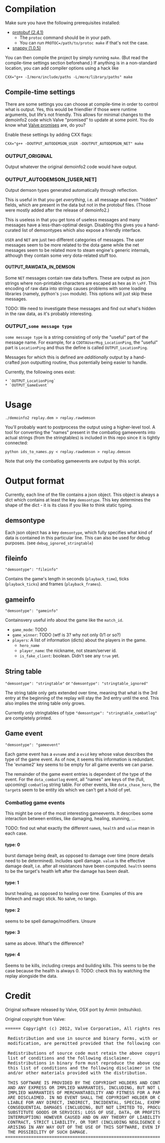 Compilation
===========

Make sure you have the following prerequisites installed:
- [protobuf (2.4.1)](http://code.google.com/p/protobuf)
    - The `protoc` command should be in your path.
    - You can run `PROTOC=/path/to/protoc make` if that's not the case.
- [snappy (1.0.5)](http://code.google.com/p/snappy)

You can then compile the project by simply running `make`. (But read the
compile-time settings section beforehand.) If anything is in a non-standard
location, you can add compiler options using a hack like

    CXX="g++ -I/more/include/paths -L/more/library/paths" make

Compile-time settings
---------------------
There are some settings you can choose at compile-time in order to control
what is output. Yes, this would be friendlier if those were runtime arguments,
but life's not friendly. This allows for minimal changes to the demoinfo2 code
which Valve "promised" to update at some point. You do know what
[Valve promises](https://developer.valvesoftware.com/wiki/Valve_Time) are, do you?

Enable these settings by adding CXX flags:

    CXX="g++ -DOUTPUT_AUTODEMSON_USER -DOUTPUT_AUTODEMSON_NET" make

### OUTPUT\_ORIGINAL
Output whatever the original demoinfo2 code would have output.

### OUTPUT\_AUTODEMSON\_[USER,NET]
Output demson types generated automatically through reflection.

This is useful in that you get _everything_, i.e. all message and even "hidden"
fields, which are present in the data but not in the protobuf files.
(Those were mostly added after the release of demoinfo2.)

This is useless in that you get tons of useless messages and many messages have
a less-than-optimal design. Disabling this gives you a hand-curated list of
demsontypes which also expose a friendly interface.

`USER` and `NET` are just two different categories of messages. The user
messages seem to be more related to the dota game while the net messages seem
to be related more to steam engine's generic internals, although they contain
some very dota-related stuff too.

#### OUTPUT\_RAWDATA\_IN\_DEMSON
Some `NET` messages contain raw data buffers. These are output as json strings
where non-printable characters are escaped as hex as in `\xFF`. This encoding
of raw data into strings causes problems with some loading libraries (namely,
python's `json` module). This options will just skip these messages.

TODO: We need to investigate these messages and find out what's hidden in the
raw data, as it's probably interesting.

### OUTPUT\_`some message type`
`some message type` is a string consisting of only the "useful" part of the
message name. For example, for a `CDOTAUserMsg_LocationPing`, the "useful"
part is `LocationPing` and thus the define is called `OUTPUT_LocationPing`.

Messages for which this is defined are _additionally_ output by a hand-crafted
json outputting routine, thus potentially being easier to handle.

Currently, the following ones exist:

    * `OUTPUT_LocationPing`
    * `OUTPUT_GameEvent`

Usage
=====

    ./demoinfo2 replay.dem > replay.rawdemson

You'll probably want to postprocess the output using a higher-level tool.
A tool for converting the "names" present in the combatlog gameevents into
actual strings (from the stringtables) is included in this repo since it is
tightly connected:

    python ids_to_names.py < replay.rawdemson > replay.demson

Note that only the combatlog gameevents are output by this script.

Output format
=============
Currently, each line of the file contains a json object. This object is always
a dict which contains at least the key `demsontype`. This key determines the
shape of the dict - it is its class if you like to think static typing.

demsontype
----------
Each json object has a key `demsontype`, which fully specifies what kind of
data is contained in this particular line. This can also be used for debug purposes.
(see `debug_ignored_stringtable`)

fileinfo
--------
`"demsontype": "fileinfo"`

Contains the game's length in seconds (`playback_time`), ticks (`playback_ticks`) and frames (`playback_frames`).

gameinfo
--------
`"demsontype": "gameinfo"`

Containsvery useful info about the game like the `match_id`.
* `game_mode`: TODO
* `game_winner`: TODO (wtf is 3? why not only 0/1 or so?)
* `players`: A list of information (dicts) about the players in the game.
    * `hero_name`
    * `player_name`: the nickname, not steam/server id.
    * `is_fake_client`: boolean. Didn't see any `true` yet.

String table
------------
`"demsontype": "stringtable"` or `"demsontype": "stringtable_ignored"`

The string table only gets extended over time, meaning that what is the 3rd
entry at the beginning of the replay will stay the 3rd entry until the end.
This also implies the string table only grows.

Currently only stringtables of type `"demsontype": "stringtable_combatlog"` are completely printed.

Game event
----------
`"demsontype": "gameevent"`

Each game event has a `evname` and a `evid` key whose value describes the type
of the game event. As of now, it seems this information is redundant. The
'evname2' key seems to be empty for all game events we can parse.

The remainder of the game event entries is dependent of the type of the event.
For the `dota_combatlog` event, all "names" are keys of the (full, upcoming)
`combatlog` string table. For other events, like `dota_chase_hero`, the `target`s
seem to be entity ids which we can't get a hold of yet.

### Combatlog game events
This might be one of the most interesting gameevents. It describes some interaction
between entities, like damaging, healing, stunning, ...

TODO: find out what exactly the different `name`s, `health` and `value` mean in each case.

#### type: 0
burst damage being dealt, as opposed to damage over time (more details need to be determined).
Includes spell damage. `value` is the effective damage dealt, i.e. after all resistances have been
computed. `health` seems to be the target's health left after the damage has been dealt.

#### type: 1
burst healing, as opposed to healing over time. Examples of this are lifeleech and magic stick.
No salve, no tango.

#### type: 2
seems to be spell damage/modifiers. Unsure

#### type: 3
same as above. What's the difference?

#### type: 4
Seems to be kills, including creeps and building kills. This seems to be the case because the health
is always 0. TODO: check this by watching the replay alongside the data.

Credit
======
Original software released by Valve, OSX port by Armin (mitsuhiko).

Original copyright from Valve:
<pre>
====== Copyright (c) 2012, Valve Corporation, All rights reserved. ========

 Redistribution and use in source and binary forms, with or without 
 modification, are permitted provided that the following conditions are met:

 Redistributions of source code must retain the above copyright notice, this
 list of conditions and the following disclaimer.
 Redistributions in binary form must reproduce the above copyright notice, 
 this list of conditions and the following disclaimer in the documentation 
 and/or other materials provided with the distribution.

 THIS SOFTWARE IS PROVIDED BY THE COPYRIGHT HOLDERS AND CONTRIBUTORS "AS IS"
 AND ANY EXPRESS OR IMPLIED WARRANTIES, INCLUDING, BUT NOT LIMITED TO, THE 
 IMPLIED WARRANTIES OF MERCHANTABILITY AND FITNESS FOR A PARTICULAR PURPOSE 
 ARE DISCLAIMED. IN NO EVENT SHALL THE COPYRIGHT HOLDER OR CONTRIBUTORS BE 
 LIABLE FOR ANY DIRECT, INDIRECT, INCIDENTAL, SPECIAL, EXEMPLARY, OR 
 CONSEQUENTIAL DAMAGES (INCLUDING, BUT NOT LIMITED TO, PROCUREMENT OF 
 SUBSTITUTE GOODS OR SERVICES; LOSS OF USE, DATA, OR PROFITS; OR BUSINESS 
 INTERRUPTION) HOWEVER CAUSED AND ON ANY THEORY OF LIABILITY, WHETHER IN 
 CONTRACT, STRICT LIABILITY, OR TORT (INCLUDING NEGLIGENCE OR OTHERWISE) 
 ARISING IN ANY WAY OUT OF THE USE OF THIS SOFTWARE, EVEN IF ADVISED OF 
 THE POSSIBILITY OF SUCH DAMAGE.
===========================================================================
</pre>
